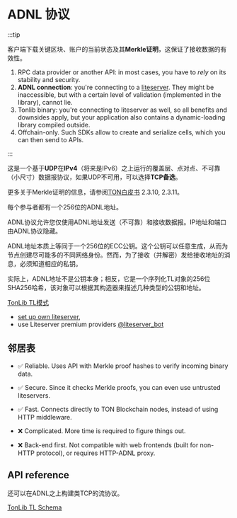 # ADNL 协议

:::tip

客户端下载关键区块、账户的当前状态及其**Merkle证明**，这保证了接收数据的有效性。

1. RPC data provider or another API: in most cases, you have to _rely_ on its stability and security.
2. **ADNL connection**: you're connecting to a [liteserver](/participate/run-nodes/liteserver). They might be inaccessible, but with a certain level of validation (implemented in the library), cannot lie.
3. Tonlib binary: you're connecting to liteserver as well, so all benefits and downsides apply, but your application also contains a dynamic-loading library compiled outside.
4. Offchain-only. Such SDKs allow to create and serialize cells, which you can then send to APIs.

:::

这是一个基于**UDP**在**IPv4**（将来是IPv6）之上运行的覆盖层、点对点、不可靠（小尺寸）数据报协议，如果UDP不可用，可以选择**TCP备选**。

更多关于Merkle证明的信息，请参阅[TON白皮书](https://ton.org/ton.pdf) 2.3.10, 2.3.11。

每个参与者都有一个256位的ADNL地址。

ADNL协议允许您仅使用ADNL地址发送（不可靠）和接收数据报。IP地址和端口由ADNL协议隐藏。

ADNL地址本质上等同于一个256位的ECC公钥。这个公钥可以任意生成，从而为节点创建尽可能多的不同网络身份。然而，为了接收（并解密）发给接收地址的消息，必须知道相应的私钥。

实际上，ADNL地址不是公钥本身；相反，它是一个序列化TL对象的256位SHA256哈希，该对象可以根据其构造器来描述几种类型的公钥和地址。

[TonLib TL模式](https://github.com/ton-blockchain/ton/blob/master/tl/generate/scheme/tonlib_api.tl)

- [set up own liteserver](https://docs.ton.org/participate/run-nodes/full-node#enable-liteserver-mode),
- use Liteserver premium providers [@liteserver_bot](https://t.me/liteserver_bot)

## 邻居表

- ✅ Reliable. Uses API with Merkle proof hashes to verify incoming binary data.

- ✅ Secure. Since it checks Merkle proofs, you can even use untrusted liteservers.

- ✅ Fast. Connects directly to TON Blockchain nodes, instead of using HTTP middleware.

- ❌ Complicated. More time is required to figure things out.

- ❌ Back-end first. Not compatible with web frontends (built for non-HTTP protocol), or requires HTTP-ADNL proxy.

## API reference

还可以在ADNL之上构建类TCP的流协议。

[TonLib TL Schema](https://github.com/ton-blockchain/ton/blob/master/tl/generate/scheme/tonlib_api.tl)
